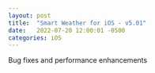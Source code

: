 ```yaml
---
layout: post
title:  "Smart Weather for iOS - v5.01"
date:   2022-07-20 12:00:01 -0500
categories: iOS
---
```


Bug fixes and performance enhancements
